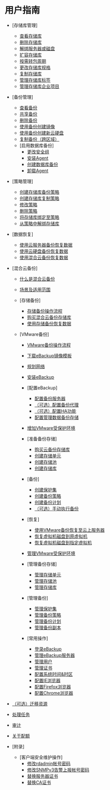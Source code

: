 # 用户指南

-   [存储库管理]
    -   [查看存储库](查看存储库.md)
    -   [删除存储库](删除存储库.md)
    -   [解绑服务器或磁盘](解绑服务器或磁盘.md)
    -   [扩容存储库](扩容存储库.md)
    -   [按需转包周期](按需转包周期.md)
    -   [更改存储库规格](更改存储库规格.md)
    -   [复制存储库](复制存储库.md)
    -   [管理存储库标签](管理存储库标签.md)
    -   [管理存储库企业项目](管理存储库企业项目.md)

-   [备份管理]
    -   [查看备份](查看备份.md)
    -   [共享备份](共享备份.md)
    -   [删除备份](删除备份.md)
    -   [使用备份创建镜像](使用备份创建镜像.md)
    -   [使用备份创建新云硬盘](使用备份创建新云硬盘.md)
    -   [复制备份（跨区域）](复制备份（跨区域）.md)
    -   [启用数据库备份]
        -   [更改安全组](更改安全组.md)
        -   [安装Agent](安装Agent.md)
        -   [创建数据库备份](创建数据库备份.md)
        -   [卸载Agent](卸载Agent.md)


-   [策略管理]
    -   [创建存储库备份策略](创建存储库备份策略.md)
    -   [创建存储库复制策略](创建存储库复制策略.md)
    -   [修改策略](修改策略.md)
    -   [删除策略](删除策略.md)
    -   [将存储库绑定至策略](将存储库绑定至策略.md)
    -   [从策略中解绑存储库](从策略中解绑存储库.md)

-   [数据恢复]
    -   [使用云服务器备份恢复数据](使用云服务器备份恢复数据.md)
    -   [使用云硬盘备份恢复数据](使用云硬盘备份恢复数据.md)
    -   [使用混合云备份恢复数据](使用混合云备份恢复数据.md)

-   [混合云备份]
    -   [什么是混合云备份](什么是混合云备份.md)
    -   [场景及适用范围](场景及适用范围.md)
    -   [存储备份]
        -   [存储备份操作流程](存储备份操作流程.md)
        -   [购买混合云备份存储库](购买混合云备份存储库.md)
        -   [使用存储备份恢复数据](使用存储备份恢复数据.md)

    -   [VMware备份]
        -   [VMware备份操作流程](VMware备份操作流程.md)
        -   [下载eBackup镜像模板](下载eBackup镜像模板.md)
        -   [规划网络](规划网络.md)
        -   [安装eBackup](安装eBackup.md)
        -   [配置eBackup]
            -   [配置备份服务器](配置备份服务器.md)
            -   [（可选）配置备份代理](（可选）配置备份代理.md)
            -   [（可选）配置HA功能](（可选）配置HA功能.md)
            -   [配置管理数据备份存储](配置管理数据备份存储.md)

        -   [增加VMware受保护环境](增加VMware受保护环境.md)
        -   [准备备份存储]
            -   [购买云备份存储库](购买云备份存储库.md)
            -   [创建存储单元](创建存储单元.md)
            -   [创建存储池](创建存储池.md)
            -   [创建存储库](创建存储库.md)

        -   [备份]
            -   [创建保护集](创建保护集.md)
            -   [创建备份策略](创建备份策略.md)
            -   [创建备份计划](创建备份计划.md)
            -   [（可选）手动执行备份](（可选）手动执行备份.md)

        -   [恢复]
            -   [使用VMware备份恢复至云上服务器](使用VMware备份恢复至云上服务器.md)
            -   [恢复虚拟机磁盘到原虚拟机](恢复虚拟机磁盘到原虚拟机.md)
            -   [恢复虚拟机磁盘到指定虚拟机](恢复虚拟机磁盘到指定虚拟机.md)

        -   [管理VMware受保护环境](管理VMware受保护环境.md)
        -   [管理备份存储]
            -   [管理存储单元](管理存储单元.md)
            -   [管理存储池](管理存储池.md)
            -   [管理存储库](管理存储库.md)

        -   [管理备份]
            -   [管理保护集](管理保护集.md)
            -   [管理备份策略](管理备份策略.md)
            -   [管理备份计划](管理备份计划.md)
            -   [管理备份副本](管理备份副本.md)

        -   [常用操作]
            -   [登录eBackup](登录eBackup.md)
            -   [管理eBackup服务器](管理eBackup服务器.md)
            -   [管理用户](管理用户.md)
            -   [管理证书](管理证书.md)
            -   [配置系统时间&时区](配置系统时间-时区.md)
            -   [配置IE浏览器](配置IE浏览器.md)
            -   [配置Firefox浏览器](配置Firefox浏览器.md)
            -   [配置Chrome浏览器](配置Chrome浏览器.md)



-   [（可选）迁移资源](（可选）迁移资源.md)
-   [处理任务](处理任务.md)
-   [审计](审计.md)
-   [关于配额](关于配额.md)
-   [附录]
    -   [客户端安全维护操作]
        -   [修改rdadmin帐号密码](修改rdadmin帐号密码.md)
        -   [修改SNMPv3告警上报帐号密码](修改SNMPv3告警上报帐号密码.md)
        -   [替换服务器证书](替换服务器证书.md)
        -   [替换CA证书](替换CA证书.md)



